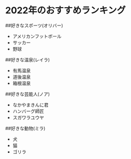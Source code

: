 # 2022年のおすすめランキング

##好きなスポーツ(オリバー)
- アメリカンフットボール
- サッカー
- 野球

##好きな温泉(レイラ)
- 有馬温泉
- 道後温泉
- 箱根温泉

##好きな芸能人(ノア)
- なかやまきんに君
- ハンバーグ師匠
- スガワラユウヤ

##好きな動物(ミラ)
- 犬
- 猫
- ゴリラ

